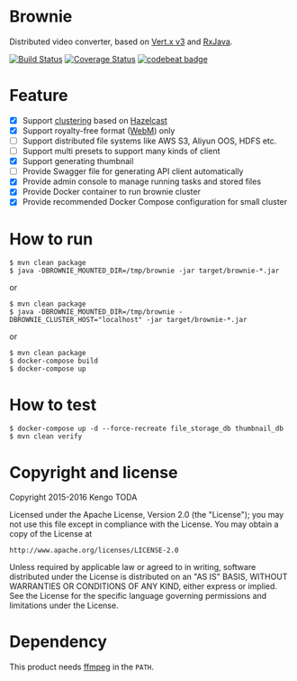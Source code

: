 # Brownie

Distributed video converter, based on [Vert.x v3](http://vertx.io/) and [RxJava](https://github.com/ReactiveX/RxJava).

[![Build Status](https://travis-ci.org/KengoTODA/brownie.svg?branch=master)](https://travis-ci.org/KengoTODA/brownie)
[![Coverage Status](https://coveralls.io/repos/github/KengoTODA/brownie/badge.svg?branch=master)](https://coveralls.io/github/KengoTODA/brownie?branch=master)
[![codebeat badge](https://codebeat.co/badges/7e6fb749-341e-4b11-9042-9b1656370723)](https://codebeat.co/projects/github-com-kengotoda-brownie)

# Feature

- [x] Support [clustering](http://vertx.io/docs/#clustering) based on [Hazelcast](http://hazelcast.com/)
- [x] Support royalty-free format ([WebM](http://www.webmproject.org/)) only
- [ ] Support distributed file systems like AWS S3, Aliyun OOS, HDFS etc.
- [ ] Support multi presets to support many kinds of client
- [x] Support generating thumbnail
- [ ] Provide Swagger file for generating API client automatically
- [x] Provide admin console to manage running tasks and stored files
- [x] Provide Docker container to run brownie cluster
- [x] Provide recommended Docker Compose configuration for small cluster

# How to run

```
$ mvn clean package
$ java -DBROWNIE_MOUNTED_DIR=/tmp/brownie -jar target/brownie-*.jar
```
or
```
$ mvn clean package
$ java -DBROWNIE_MOUNTED_DIR=/tmp/brownie -DBROWNIE_CLUSTER_HOST="localhost" -jar target/brownie-*.jar
```
or
```
$ mvn clean package
$ docker-compose build
$ docker-compose up
```


# How to test

```
$ docker-compose up -d --force-recreate file_storage_db thumbnail_db
$ mvn clean verify
```

# Copyright and license

Copyright 2015-2016 Kengo TODA

Licensed under the Apache License, Version 2.0 (the "License");
you may not use this file except in compliance with the License.
You may obtain a copy of the License at

    http://www.apache.org/licenses/LICENSE-2.0

Unless required by applicable law or agreed to in writing, software
distributed under the License is distributed on an "AS IS" BASIS,
WITHOUT WARRANTIES OR CONDITIONS OF ANY KIND, either express or implied.
See the License for the specific language governing permissions and
limitations under the License.

# Dependency

This product needs [ffmpeg](https://www.ffmpeg.org/) in the `PATH`.
